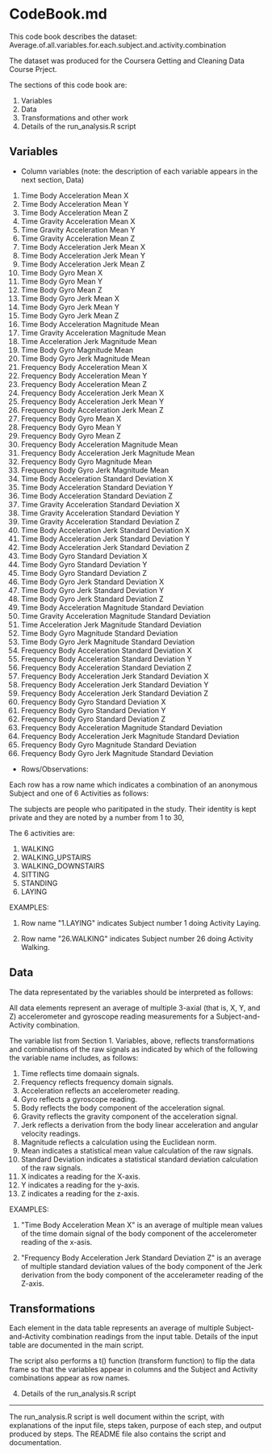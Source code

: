 CodeBook.md
========================================================
This code book describes the dataset:
Average.of.all.variables.for.each.subject.and.activity.combination

The dataset was produced for the Coursera Getting and Cleaning Data Course Prject.

The sections of this code book are:

1. Variables 
2. Data
3. Transformations and other work
4. Details of the run_analysis.R script

Variables
---------------------------------
* Column variables (note: the description of each variable appears in the next section, Data)

1. Time Body Acceleration Mean X
2. Time Body Acceleration Mean Y
3. Time Body Acceleration Mean Z
4. Time Gravity Acceleration Mean X
5. Time Gravity Acceleration Mean Y
6. Time Gravity Acceleration Mean Z
7. Time Body Acceleration Jerk Mean X
8. Time Body Acceleration Jerk Mean Y
9. Time Body Acceleration Jerk Mean Z
10. Time Body Gyro Mean X
11. Time Body Gyro Mean Y
12. Time Body Gyro Mean Z
13. Time Body Gyro Jerk Mean X
14. Time Body Gyro Jerk Mean Y
15. Time Body Gyro Jerk Mean Z
16. Time Body Acceleration Magnitude Mean
17. Time Gravity Acceleration Magnitude Mean
18. Time Acceleration Jerk Magnitude Mean
19. Time Body Gyro Magnitude Mean
20. Time Body Gyro Jerk Magnitude Mean
21. Frequency Body Acceleration Mean X
22. Frequency Body Acceleration Mean Y
23. Frequency Body Acceleration Mean Z
24. Frequency Body Acceleration Jerk Mean X
25. Frequency Body Acceleration Jerk Mean Y
26. Frequency Body Acceleration Jerk Mean Z
27. Frequency Body Gyro Mean X
28. Frequency Body Gyro Mean Y
29. Frequency Body Gyro Mean Z
30. Frequency Body Acceleration Magnitude Mean
31. Frequency Body Acceleration Jerk Magnitude Mean
32. Frequency Body Gyro Magnitude Mean
33. Frequency Body Gyro Jerk Magnitude Mean
34. Time Body Acceleration Standard Deviation X
35. Time Body Acceleration Standard Deviation Y
36. Time Body Acceleration Standard Deviation Z
37. Time Gravity Acceleration Standard Deviation X
38. Time Gravity Acceleration Standard Deviation Y
39. Time Gravity Acceleration Standard Deviation Z
40. Time Body Acceleration Jerk Standard Deviation X
41. Time Body Acceleration Jerk Standard Deviation Y
42. Time Body Acceleration Jerk Standard Deviation Z
43. Time Body Gyro Standard Deviation X
44. Time Body Gyro Standard Deviation Y
45. Time Body Gyro Standard Deviation Z
46. Time Body Gyro Jerk Standard Deviation X
47. Time Body Gyro Jerk Standard Deviation Y
48. Time Body Gyro Jerk Standard Deviation Z
49. Time Body Acceleration Magnitude Standard Deviation
50. Time Gravity Acceleration Magnitude Standard Deviation
51. Time Acceleration Jerk Magnitude Standard Deviation
52. Time Body Gyro Magnitude Standard Deviation
53. Time Body Gyro Jerk Magnitude Standard Deviation
54. Frequency Body Acceleration Standard Deviation X
55. Frequency Body Acceleration Standard Deviation Y
56. Frequency Body Acceleration Standard Deviation Z
57. Frequency Body Acceleration Jerk Standard Deviation X
58. Frequency Body Acceleration Jerk Standard Deviation Y
59. Frequency Body Acceleration Jerk Standard Deviation Z
60. Frequency Body Gyro Standard Deviation X
61. Frequency Body Gyro Standard Deviation Y
62. Frequency Body Gyro Standard Deviation Z
63. Frequency Body Acceleration Magnitude Standard Deviation
64. Frequency Body Acceleration Jerk Magnitude Standard Deviation
65. Frequency Body Gyro Magnitude Standard Deviation
66. Frequency Body Gyro Jerk Magnitude Standard Deviation

* Rows/Observations:

Each row has a row name which indicates a combination of an anonymous Subject and one of 6 Activities as follows:

The subjects are people who paritipated in the study. Their identity is kept private and they are noted by a number from 1 to 30,

The 6 activities are:
1. WALKING
2. WALKING_UPSTAIRS
3. WALKING_DOWNSTAIRS
4. SITTING
5. STANDING
6. LAYING

EXAMPLES:
1. Row name "1.LAYING" indicates Subject number 1 doing Activity Laying.

2. Row name "26.WALKING" indicates Subject number 26 doing Activity Walking. 


Data
---------------------------------
The data representated by the variables should be interpreted as follows:

All data elements represent an average of multiple 3-axial (that is, X, Y, and Z) accelerometer and gyroscope reading measurements for a Subject-and-Activity combination.

The variable list from Section 1. Variables, above, reflects transformations and combinations of the raw signals as indicated by which of the following the variable name includes, as follows:

1. Time reflects time domaain signals.
2. Frequency reflects frequency domain signals.
3. Acceleration reflects an accelerometer reading.
4. Gyro reflects a gyroscope reading.
5. Body reflects the body component of the acceleration signal.
6. Gravity reflects the gravity component of the acceleration signal.
7. Jerk reflects a derivation from the body linear acceleration and angular velocity readings.
8. Magnitude reflects a calculation using the Euclidean norm.
9. Mean indicates a statistical mean value calculation of the raw signals.
10. Standard Deviation indicates a statistical standard deviation calculation of the raw signals.
11. X indicates a reading for the X-axis.
12. Y indicates a reading for the y-axis.
13. Z indicates a reading for the z-axis.



EXAMPLES:
1. "Time Body Acceleration Mean X" is an average of  multiple mean values of the time domain signal of the body component of the accelerometer reading  of the x-asis. 

2. "Frequency Body Acceleration Jerk Standard Deviation Z" is an average of multiple standard deviation values of the body component of the Jerk derivation from the body component of the accelerameter reading of the Z-axis.



Transformations
---------------------------------
Each element in the data table represents an average of multiple Subject-and-Activity combination readings from the input table.  Details of the input table are documented in the main script.

The script also performs a t() function (transform function) to flip the data frame so that the variables appear in columns and the Subject and Activity combinations appear as row names.

4. Details of the run_analysis.R script
---------------------------------------
The run_analysis.R script is well document within the script, with explanations of the input file, steps taken, purpose of each step, and output produced by steps.  The README file also contains the script and documentation.